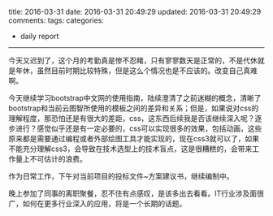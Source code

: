 title: 2016-03-31
date: 2016-03-31 20:49:29
updated: 2016-03-31 20:49:29
comments: 
tags:
categories:
- daily report

---

今天又迟到了，这个月的考勤真是惨不忍睹，只有寥寥数天是正常的，不是代休就是年休，虽然目前时期比较特殊，但是这么个情况也是不应该的。改变自己真难啊。

今天继续学习bootstrap中文网的使用指南，陆续澄清了之前迷糊的概念，清晰了bootstrap和当前云图智所使用的模板之间的差异和关系；但是，如果说对css的理解程度，那恐怕还是有很大的差距，css，这东西后续我是否该继续深入呢？逐步进行？感觉似乎还是有一定必要的，css可以实现很多的效果，包括动画，这些原来都是需要通过编程或者外部绘图工具才能实现的，现在css3就可以了，如果不能充分理解css3，会导致在技术选型上的技术盲点，这是很糟糕的，会带来工作量上不可估计的浪费。

作为日常工作，下午对当前项目的投标文件~方案建议书，继续编制中。

晚上参加了同事的离职聚餐，忍不住有点感叹，是该多出去看看。IT行业涉及面很广，如何在更多行业深入的应用，将是一个长期的话题。